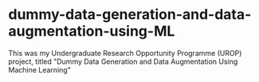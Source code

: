 # dummy-data-generation-and-data-augmentation-using-ML
This was my Undergraduate Research Opportunity Programme (UROP) project, titled "Dummy Data Generation and Data Augmentation Using Machine Learning"
